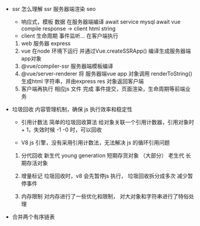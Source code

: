 - ssr 怎么理解
    ssr 服务器端渲染 seo
    - 响应式，模板 数据 在服务器端编译
        await service  mysql
        await vue  compile
        response -> client html string
    - client
        生命周期 事件监听... 在客户端执行

    1. web 服务器 express
    2. vue 在node 环境下运行 并通过Vue.createSSRApp() 编译生成服务器端 app对象
    3. @vue/compiler-ssr 服务器端模板编译
    4. @vue/server-renderer 将 服务器端vue app 对象调用  renderToString() 生成html 字符串，并由express res 对象返回客户端
    5. 客户端再执行 相应js 文件 完成 事件提交，页面渲染，生命周期等前端业务
- 垃圾回收
    内容管理机制，确保 js 执行效率和稳定性

    - 引用计数法
        简单的垃圾回收算法 给对象关联一个引用计数器，引用对象时 + 1，失效时候 -1 -0 时，可以回收

    - V8 js 引擎，没有采用引用计数法，无法解决 js 的循环引用问题
    1. 分代回收
        新生代  young generation  短期存货对象 （大部分）
        老生代  长期存活对象

    2. 增量标记
        垃圾回收时，v8 会先暂停js 执行，
        垃圾回收拆分成多次 减少暂停事件
    3. 内存限制
        对内存进行了一些优化和限制， 对大对象和字符串进行了特俗处理

- 合并两个有序链表
    
